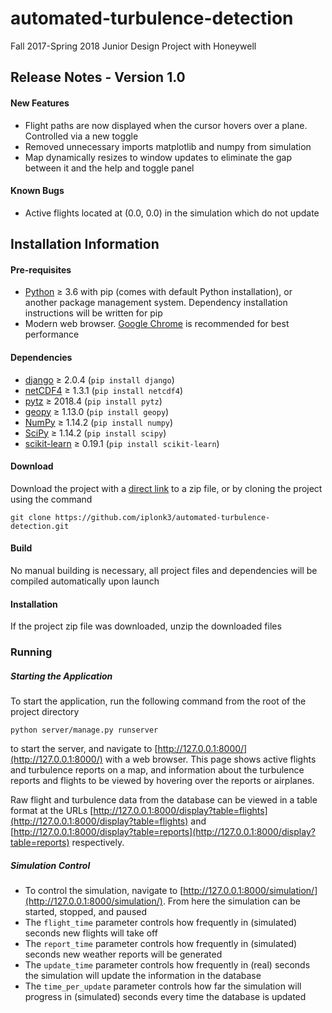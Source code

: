 # automated-turbulence-detection
Fall 2017-Spring 2018 Junior Design Project with Honeywell

## Release Notes - Version 1.0
#### New Features
* Flight paths are now displayed when the cursor hovers over a plane. Controlled via a new toggle
* Removed unnecessary imports matplotlib and numpy from simulation
* Map dynamically resizes to window updates to eliminate the gap between it and the help and toggle panel

#### Known Bugs
* Active flights located at (0.0, 0.0) in the simulation which do not update

## Installation Information

#### Pre-requisites
* [Python](https://www.python.org/) &ge; 3.6 with pip (comes with default Python installation), or another package management system. Dependency installation instructions will be written for pip
* Modern web browser. [Google Chrome](https://www.google.com/chrome/) is recommended for best performance

#### Dependencies
* [django](https://www.djangoproject.com/) &ge; 2.0.4 (`pip install django`)
* [netCDF4](http://unidata.github.io/netcdf4-python/) &ge; 1.3.1 (`pip install netcdf4`)
* [pytz](https://pypi.org/project/pytz/) &ge; 2018.4 (`pip install pytz`)
* [geopy](https://github.com/geopy/geopy) &ge; 1.13.0 (`pip install geopy`)
* [NumPy](http://www.numpy.org/) &ge; 1.14.2 (`pip install numpy`)
* [SciPy](https://www.scipy.org/) &ge; 1.14.2 (`pip install scipy`)
* [scikit-learn](http://scikit-learn.org/stable/) &ge; 0.19.1 (`pip install scikit-learn`)

#### Download
Download the project with a [direct link](https://github.com/iplonk3/automated-turbulence-detection/archive/master.zip) to a zip file, or by cloning the project using the command
```
git clone https://github.com/iplonk3/automated-turbulence-detection.git
```

#### Build
No manual building is necessary, all project files and dependencies will be compiled automatically upon launch

#### Installation
If the project zip file was downloaded, unzip the downloaded files

### Running

##### Starting the Application
To start the application, run the following command from the root of the project directory
```
python server/manage.py runserver
```
to start the server, and navigate to [http://127.0.0.1:8000/](http://127.0.0.1:8000/) with a web browser. This page shows active flights and turbulence reports on a map, and information about the turbulence reports and flights to be viewed by hovering over the reports or airplanes.

Raw flight and turbulence data from the database can be viewed in a table format at the URLs [http://127.0.0.1:8000/display?table=flights](http://127.0.0.1:8000/display?table=flights) and [http://127.0.0.1:8000/display?table=reports](http://127.0.0.1:8000/display?table=reports) respectively.

##### Simulation Control
* To control the simulation, navigate to [http://127.0.0.1:8000/simulation/](http://127.0.0.1:8000/simulation/). From here the simulation can be started, stopped, and paused
* The `flight_time` parameter controls how frequently in (simulated) seconds new flights will take off
* The `report_time` parameter controls how frequently in (simulated) seconds new weather reports will be generated
* The `update_time` parameter controls how frequently in (real) seconds the simulation will update the information in the database
* The `time_per_update` parameter controls how far the simulation will progress in (simulated) seconds every time the database is updated
